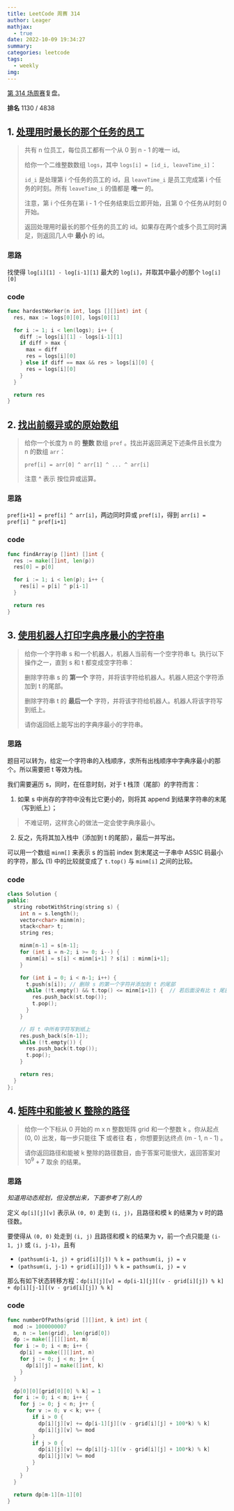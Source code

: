 ```yaml
---
title: LeetCode 周赛 314
author: Leager
mathjax:
  - true
date: 2022-10-09 19:34:27
summary:
categories: leetcode
tags:
  - weekly
img:
---
```


[第 314 场周赛](https://leetcode.cn/contest/weekly-contest-314/)复盘。

**排名** 1130 / 4838

<!--more-->

## 1. [处理用时最长的那个任务的员工](https://leetcode.cn/problems/the-employee-that-worked-on-the-longest-task/)

> 共有 n 位员工，每位员工都有一个从 0 到 n - 1 的唯一 id。
>
> 给你一个二维整数数组 `logs`，其中 `logs[i] = [id_i, leaveTime_i]`：
>
> `id_i` 是处理第 i 个任务的员工的 id，且 `leaveTime_i` 是员工完成第 i 个任务的时刻。所有 `leaveTime_i` 的值都是 **唯一** 的。
>
> 注意，第 i 个任务在第 i - 1 个任务结束后立即开始，且第 0 个任务从时刻 0 开始。
>
> 返回处理用时最长的那个任务的员工的 id。如果存在两个或多个员工同时满足，则返回几人中 **最小** 的 id。

### 思路

找使得 `log[i][1] - log[i-1][1]` 最大的 `log[i]`，并取其中最小的那个 `log[i][0]`

### code

```go 处理用时最长的那个任务的员工
func hardestWorker(n int, logs [][]int) int {
  res, max := logs[0][0], logs[0][1]

  for i := 1; i < len(logs); i++ {
    diff := logs[i][1] - logs[i-1][1]
    if diff > max {
      max = diff
      res = logs[i][0]
    } else if diff == max && res > logs[i][0] {
      res = logs[i][0]
    }
  }

  return res
}
```



## 2. [找出前缀异或的原始数组](https://leetcode.cn/problems/find-the-original-array-of-prefix-xor/)

>给你一个长度为 n 的 **整数** 数组 `pref` 。找出并返回满足下述条件且长度为 n 的数组 `arr`：
>
>`pref[i] = arr[0] ^ arr[1] ^ ... ^ arr[i]`
>
>注意 ^ 表示 按位异或运算。

### 思路

`pref[i+1] = pref[i] ^ arr[i]`，两边同时异或 `pref[i]`，得到 `arr[i] = pref[i] ^ pref[i+1]`

### code

```go 找出前缀异或的原始数组
func findArray(p []int) []int {
  res := make([]int, len(p))
  res[0] = p[0]

  for i := 1; i < len(p); i++ {
    res[i] = p[i] ^ p[i-1]
  }

  return res
}
```



## 3. [使用机器人打印字典序最小的字符串](https://leetcode.cn/problems/using-a-robot-to-print-the-lexicographically-smallest-string/)

>给你一个字符串 s 和一个机器人，机器人当前有一个空字符串 t。执行以下操作之一，直到 s 和 t 都变成空字符串：
>
>删除字符串 s 的 **第一个** 字符，并将该字符给机器人。机器人把这个字符添加到 t 的尾部。
>
>删除字符串 t 的 **最后一个** 字符，并将该字符给机器人。机器人将该字符写到纸上。
>
>请你返回纸上能写出的字典序最小的字符串。

### 思路

题目可以转为，给定一个字符串的入栈顺序，求所有出栈顺序中字典序最小的那个。所以需要把 t 等效为栈。

我们需要遍历 s，同时，在任意时刻，对于 t 栈顶（尾部）的字符而言：

1. 如果 s 中尚存的字符中没有比它更小的，则将其 append 到结果字符串的末尾（写到纸上）；

  > 不难证明，这样贪心的做法一定会使字典序最小。

2. 反之，先将其加入栈中（添加到 t 的尾部），最后一并写出。

可以用一个数组 `minm[]` 来表示 s 的当前 index 到末尾这一子串中 ASSIC 码最小的字符，那么 (1) 中的比较就变成了 `t.top()` 与 `minm[i]` 之间的比较。

### code

```cpp 使用机器人打印字典序最小的字符串
class Solution {
public:
  string robotWithString(string s) {
    int n = s.length();
    vector<char> minm(n);
    stack<char> t;
    string res;

    minm[n-1] = s[n-1];
    for (int i = n-2; i >= 0; i--) {
      minm[i] = s[i] < minm[i+1] ? s[i] : minm[i+1];
    }

    for (int i = 0; i < n-1; i++) {
      t.push(s[i]);	// 删除 s 的第一个字符并添加到 t 的尾部
      while (!t.empty() && t.top() <= minm[i+1]) {	// 若后面没有比 t 尾部字符更小的，写到纸上
        res.push_back(st.top());
        t.pop();
      }
    }

    // 将 t 中所有字符写到纸上
    res.push_back(s[n-1]);
    while (!t.empty()) {
      res.push_back(t.top());
      t.pop();
    }

    return res;
  }
};
```



## 4. [矩阵中和能被 K 整除的路径](https://leetcode.cn/problems/paths-in-matrix-whose-sum-is-divisible-by-k/)

> 给你一个下标从 0 开始的 m x n 整数矩阵 grid 和一个整数 k 。你从起点 (0, 0) 出发，每一步只能往 **下** 或者往 **右** ，你想要到达终点 (m - 1, n - 1) 。
>
> 请你返回路径和能被 k 整除的路径数目，由于答案可能很大，返回答案对 $10^9 + 7$ 取余 的结果。
>

### 思路

*知道用动态规划，但没想出来，下面参考了别人的*

定义 `dp[i][j][v]` 表示从 `(0, 0)` 走到 `(i, j)`，且路径和模 k 的结果为 v 时的路径数。

要使得从 `(0, 0)` 处走到 `(i, j)` 且路径和模 k 的结果为 v，前一个点只能是 `(i-1, j)` 或 `(i, j-1)`，且有

- `(pathsum(i-1, j) + grid[i][j]) % k = pathsum(i, j) = v `
- `(pathsum(i, j-1) + grid[i][j]) % k = pathsum(i, j) = v `

那么有如下状态转移方程：`dp[i][j][v] = dp[i-1][j][(v - grid[i][j]) % k] + dp[i][j-1][(v - grid[i][j]) % k]`

### code

```go 矩阵中和能被 K 整除的路径
func numberOfPaths(grid [][]int, k int) int {
  mod := 1000000007
  m, n := len(grid), len(grid[0])
  dp := make([][][]int, m)
  for i := 0; i < m; i++ {
    dp[i] = make([][]int, n)
    for j := 0; j < n; j++ {
      dp[i][j] = make([]int, k)
    }
  }

  dp[0][0][grid[0][0] % k] = 1
  for i := 0; i < m; i++ {
    for j := 0; j < n; j++ {
      for v := 0; v < k; v++ {
        if i > 0 {
          dp[i][j][v] += dp[i-1][j][(v - grid[i][j] + 100*k) % k]
          dp[i][j][v] %= mod
        }
        if j > 0 {
          dp[i][j][v] += dp[i][j-1][(v - grid[i][j] + 100*k) % k]
          dp[i][j][v] %= mod
        }
      }
    }
  }

  return dp[m-1][n-1][0]
}
```
